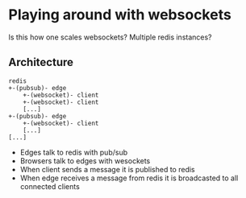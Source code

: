 # Playing around with websockets

Is this how one scales websockets?
Multiple redis instances?

## Architecture

```
redis
+-(pubsub)- edge
    +-(websocket)- client
    +-(websocket)- client
    [...]
+-(pubsub)- edge
    +-(websocket)- client
    [...]
[...]
```

- Edges talk to redis with pub/sub
- Browsers talk to edges with wesockets
- When client sends a message it is published to redis
- When edge receives a message from redis it is broadcasted to all connected clients
